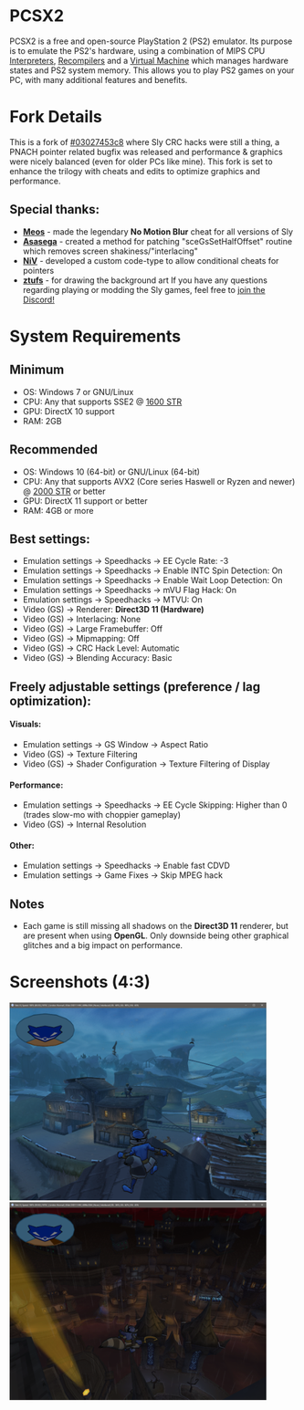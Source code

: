 # PCSX2
PCSX2 is a free and open-source PlayStation 2 (PS2) emulator. Its purpose is to emulate the PS2's hardware, using a combination of MIPS CPU [Interpreters](https://en.wikipedia.org/wiki/Interpreter_\(computing\)), [Recompilers](https://en.wikipedia.org/wiki/Dynamic_recompilation) and a [Virtual Machine](https://en.wikipedia.org/wiki/Virtual_machine) which manages hardware states and PS2 system memory. This allows you to play PS2 games on your PC, with many additional features and benefits.

# Fork Details
This is a fork of [#03027453c8](https://github.com/PCSX2/pcsx2/tree/03027453c8fe8cd95164271211e529067bf5b91a) where Sly CRC hacks were still a thing, a PNACH pointer related bugfix was released and performance & graphics were nicely balanced (even for older PCs like mine). This fork is set to enhance the trilogy with cheats and edits to optimize graphics and performance.

## Special thanks:
- [**Meos**](https://www.youtube.com/channel/UCBjGlnrNZmHVLnqePH6A8vQ) - made the legendary **No Motion Blur** cheat for all versions of Sly
- [**Asasega**](https://forums.pcsx2.net/User-asasega) - created a method for patching "sceGsSetHalfOffset" routine which removes screen shakiness/"interlacing"
- [**NiV**](https://github.com/NiV-L-A) - developed a custom code-type to allow conditional cheats for pointers
- [**ztufs**](https://www.reddit.com/u/ztufs) - for drawing the background art
If you have any questions regarding playing or modding the Sly games, feel free to [join the Discord!](https://discord.gg/gh5xwfj)

# System Requirements
## Minimum
* OS: Windows 7 or GNU/Linux
* CPU: Any that supports SSE2 @ [1600 STR](#Notes)
* GPU: DirectX 10 support
* RAM: 2GB

## Recommended
* OS: Windows 10 (64-bit) or GNU/Linux (64-bit)
* CPU: Any that supports AVX2 (Core series Haswell or Ryzen and newer) @ [2000 STR](#Notes) or better
* GPU: DirectX 11 support or better
* RAM: 4GB or more

## Best settings:
- Emulation settings -> Speedhacks -> EE Cycle Rate: -3
- Emulation settings -> Speedhacks -> Enable INTC Spin Detection: On
- Emulation settings -> Speedhacks -> Enable Wait Loop Detection: On
- Emulation settings -> Speedhacks -> mVU Flag Hack: On
- Emulation settings -> Speedhacks -> MTVU: On
- Video (GS) -> Renderer: **Direct3D 11 (Hardware)**
- Video (GS) -> Interlacing: None
- Video (GS) -> Large Framebuffer: Off
- Video (GS) -> Mipmapping: Off
- Video (GS) -> CRC Hack Level: Automatic
- Video (GS) -> Blending Accuracy: Basic
## Freely adjustable settings (preference / lag optimization):
#### Visuals:
- Emulation settings -> GS Window -> Aspect Ratio
- Video (GS) -> Texture Filtering
- Video (GS) -> Shader Configuration -> Texture Filtering of Display
#### Performance:
- Emulation settings -> Speedhacks -> EE Cycle Skipping: Higher than 0 (trades slow-mo with choppier gameplay)
- Video (GS) -> Internal Resolution
#### Other:
- Emulation settings -> Speedhacks -> Enable fast CDVD
- Emulation settings -> Game Fixes -> Skip MPEG hack

## Notes
- Each game is still missing all shadows on the **Direct3D 11** renderer, but are present when using **OpenGL**. Only downside being other graphical glitches and a big impact on performance.

# Screenshots (4:3)

<div align="left">
    <img src="/readmemd/pcsx2-sly.png" width="450px"</img> 
    <img src="/readmemd/pcsx2-sly2.png" width="450px"</img> 
</div>
